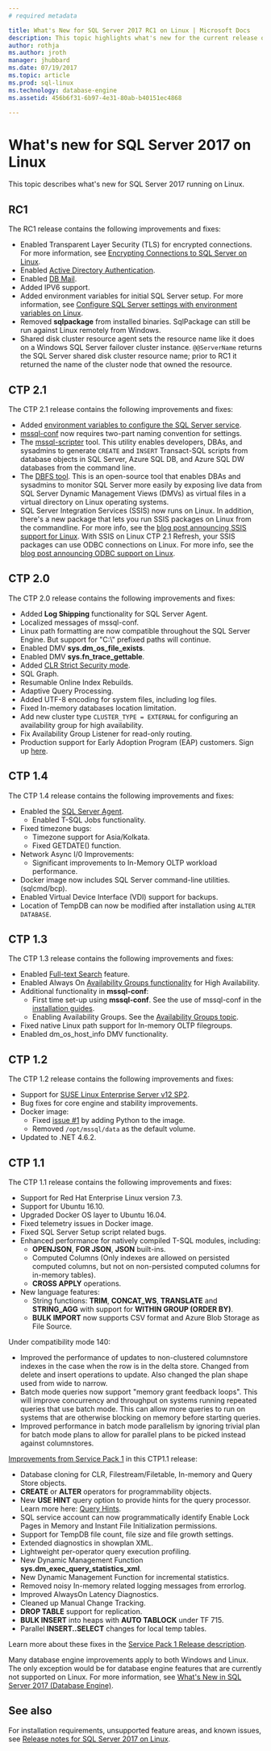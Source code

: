 ```yaml
---
# required metadata

title: What's New for SQL Server 2017 RC1 on Linux | Microsoft Docs
description: This topic highlights what's new for the current release of SQL Server 2017 on Linux.
author: rothja 
ms.author: jroth 
manager: jhubbard
ms.date: 07/19/2017
ms.topic: article
ms.prod: sql-linux
ms.technology: database-engine
ms.assetid: 456b6f31-6b97-4e31-80ab-b40151ec4868

---
```


# What's new for SQL Server 2017 on Linux

This topic describes what's new for SQL Server 2017 running on Linux.

## RC1

The RC1 release contains the following improvements and fixes:

- Enabled Transparent Layer Security (TLS) for encrypted connections. For more information, see [Encrypting Connections to SQL Server on Linux](sql-server-linux-encrypted-connections.md).
- Enabled [Active Directory Authentication](sql-server-linux-active-directory-authentication.md).
- Enabled [DB Mail](../relational-databases/database-mail/database-mail.md).
- Added IPV6 support.
- Added environment variables for initial SQL Server setup. For more information, see [Configure SQL Server settings with environment variables on Linux](sql-server-linux-configure-environment-variables.md).
- Removed **sqlpackage** from installed binaries. SqlPackage can still be run against Linux remotely from Windows.
- Shared disk cluster resource agent sets the resource name like it does on a Windows SQL Server failover cluster instance. `@@ServerName` returns the SQL Server shared disk cluster resource name; prior to RC1 it returned the name of the cluster node that owned the resource.

## CTP 2.1

The CTP 2.1 release contains the following improvements and fixes:

- Added [environment variables to configure the SQL Server service](sql-server-linux-configure-environment-variables.md).
- [mssql-conf](sql-server-linux-configure-mssql-conf.md) now requires two-part naming convention for settings.
- The [mssql-scripter](https://github.com/Microsoft/sql-xplat-cli) tool. This utility enables developers, DBAs, and sysadmins to generate `CREATE` and `INSERT` Transact-SQL scripts from database objects in SQL Server, Azure SQL DB, and Azure SQL DW databases from the command line.
- The [DBFS tool](https://github.com/Microsoft/dbfs). This is an open-source tool that enables DBAs and sysadmins to monitor SQL Server more easily by exposing live data from SQL Server Dynamic Management Views (DMVs) as virtual files in a virtual directory on Linux operating systems.
- SQL Server Integration Services (SSIS) now runs on Linux. In addition, there's a new package that lets you run SSIS packages on Linux from the commandline. For more info, see the [blog post announcing SSIS support for Linux](https://blogs.msdn.microsoft.com/ssis/2017/05/17/ssis-helsinki-is-available-in-sql-server-vnext-ctp2-1/). With SSIS on Linux CTP 2.1 Refresh, your SSIS packages can use ODBC connections on Linux. For more info, see the [blog post announcing ODBC support on Linux](https://blogs.msdn.microsoft.com/ssis/2017/06/16/odbc-is-supported-in-ssis-on-linux-ssis-helsinki-ctp2-1-refresh/).

## CTP 2.0

The CTP 2.0 release contains the following improvements and fixes:

- Added **Log Shipping** functionality for SQL Server Agent.
- Localized messages of mssql-conf.
- Linux path formatting are now compatible throughout the SQL Server Engine. But support for "C:\\" prefixed paths will continue.
- Enabled DMV **sys.dm_os_file_exists**.
- Enabled DMV **sys.fn_trace_gettable**.
- Added [CLR Strict Security mode](/sql/database-engine/configure-windows/clr-strict-security).
- SQL Graph.
- Resumable Online Index Rebuilds.
- Adaptive Query Processing.
- Added UTF-8 encoding for system files, including log files.
- Fixed In-memory databases location limitation. 
- Add new cluster type `CLUSTER_TYPE = EXTERNAL` for configuring an availability group for high availability.
- Fix Availability Group Listener for read-only routing.
- Production support for Early Adoption Program (EAP) customers. Sign up [here](http://aka.ms/eapsignup).

## CTP 1.4

The CTP 1.4 release contains the following improvements and fixes:

- Enabled the [SQL Server Agent](sql-server-linux-setup-sql-agent.md).
  - Enabled T-SQL Jobs functionality.
- Fixed timezone bugs:
  - Timezone support for Asia/Kolkata.
  - Fixed GETDATE() function.
- Network Async I/0 Improvements:
  - Significant improvements to In-Memory OLTP workload performance.
- Docker image now includes SQL Server command-line utilities. (sqlcmd/bcp).
- Enabled Virtual Device Interface (VDI) support for backups.
- Location of TempDB can now be modified after installation using `ALTER DATABASE`.

## CTP 1.3

The CTP 1.3 release contains the following improvements and fixes:

- Enabled [Full-text Search](sql-server-linux-setup-full-text-search.md) feature.
- Enabled Always On [Availability Groups functionality](sql-server-linux-availability-group-overview.md) for High Availability.
- Additional functionality in **mssql-conf**:
  - First time set-up using **mssql-conf**. See the use of mssql-conf in the [installation guides](sql-server-linux-setup.md#platforms).
  - Enabling Availability Groups. See the [Availability Groups topic](sql-server-linux-availability-group-overview.md).
- Fixed native Linux path support for In-memory OLTP filegroups.
- Enabled dm_os_host_info DMV functionality.

## CTP 1.2

The CTP 1.2 release contains the following improvements and fixes:

- Support for [SUSE Linux Enterprise Server v12 SP2](quickstart-install-connect-suse.md).
- Bug fixes for core engine and stability improvements.
- Docker image: 
  - Fixed [issue #1](https://github.com/Microsoft/mssql-docker/issues/1) by adding Python to the image.
  - Removed `/opt/mssql/data` as the default volume.
- Updated to .NET 4.6.2.

## CTP 1.1

The CTP 1.1 release contains the following improvements and fixes:

- Support for Red Hat Enterprise Linux version 7.3.
- Support for Ubuntu 16.10.
- Upgraded Docker OS layer to Ubuntu 16.04.
- Fixed telemetry issues in Docker image.
- Fixed SQL Server Setup script related bugs.
- Enhanced performance for natively compiled T-SQL modules, including:
  - **OPENJSON**, **FOR JSON**, **JSON** built-ins.
  - Computed Columns (Only indexes are allowed on persisted computed columns, but not on non-persisted computed columns for in-memory tables).
  - **CROSS APPLY** operations.
- New language features:
  - String functions: **TRIM**, **CONCAT_WS**, **TRANSLATE** and **STRING_AGG** with support for **WITHIN GROUP (ORDER BY)**.
  - **BULK IMPORT** now supports CSV format and Azure Blob Storage as File Source.

Under compatibility mode 140:

- Improved the performance of updates to non-clustered columnstore indexes in the case when the row is in the delta store. Changed from delete and insert operations to update. Also changed the plan shape used from wide to narrow.
- Batch mode queries now support "memory grant feedback loops". This will improve concurrency and throughput on systems running repeated queries that use batch mode. This can allow more queries to run on systems that are otherwise blocking on memory before starting queries.
- Improved performance in batch mode parallelism by ignoring trivial plan for batch mode plans to allow for parallel plans to be picked instead against columnstores. 

[Improvements from Service Pack 1](https://blogs.msdn.microsoft.com/sqlreleaseservices/sql-server-2016-service-pack-1-sp1-released/) in this CTP1.1 release:
- Database cloning for CLR, Filestream/Filetable, In-memory and Query Store objects.
- **CREATE** or **ALTER** operators for programmability objects.
- New **USE HINT** query option to provide hints for the query processor. Learn more here: [Query Hints](https://msdn.microsoft.com/en-us/library/ms181714.aspx).
- SQL service account can now programmatically identify Enable Lock Pages in Memory and Instant File Initialization permissions.
- Support for TempDB file count, file size and file growth settings.
- Extended diagnostics in showplan XML.
- Lightweight per-operator query execution profiling.
- New Dynamic Management Function **sys.dm_exec_query_statistics_xml**.
- New Dynamic Management Function for incremental statistics.
- Removed noisy In-memory related logging messages from errorlog.
- Improved AlwaysOn Latency Diagnostics.
- Cleaned up Manual Change Tracking.
- **DROP TABLE** support for replication.
- **BULK INSERT** into heaps with **AUTO TABLOCK** under TF 715.
- Parallel **INSERT..SELECT** changes for local temp tables.

Learn more about these fixes in the [Service Pack 1 Release description](https://blogs.msdn.microsoft.com/sqlreleaseservices/sql-server-2016-service-pack-1-sp1-released/).

Many database engine improvements apply to both Windows and Linux. The only exception would be for database engine features that are currently not supported on Linux. For more information, see [What's New in SQL Server 2017 (Database Engine)](https://msdn.microsoft.com/library/mt775028).

## See also

For installation requirements, unsupported feature areas, and known issues, see [Release notes for SQL Server 2017 on Linux](sql-server-linux-release-notes.md).
